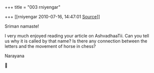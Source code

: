 +++
title = "003 rniyengar"

+++
[[rniyengar	2010-07-16, 14:47:01 [Source](https://groups.google.com/g/bvparishat/c/DLXybcqNn9I)]]



Sriman namaste!  
  
I very much enjoyed reading your article on AshvadhaaTii. Can you tell  
us why it is called by that name? Is there any connection between the  
letters and the movement of horse in chess?  
  
Narayana  



